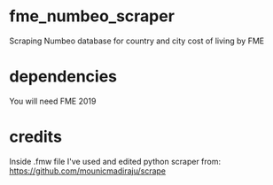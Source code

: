 # fme_numbeo_scraper
Scraping Numbeo database for country and city cost of living by FME
# dependencies
You will need FME 2019
# credits
Inside .fmw file I've used and edited python scraper from: https://github.com/mounicmadiraju/scrape
